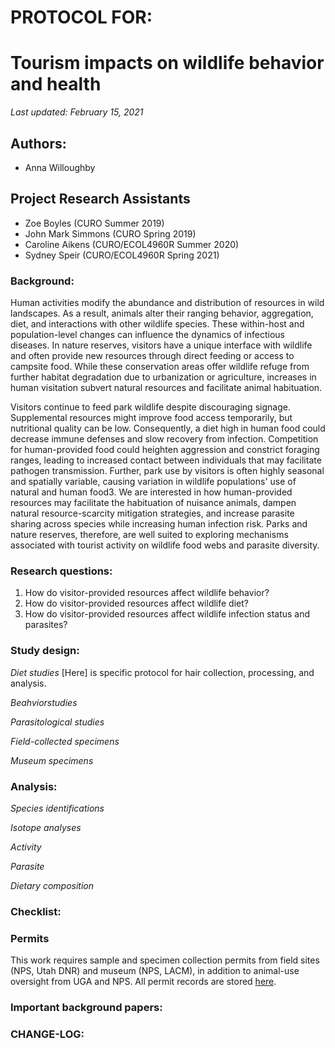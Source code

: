 # PROTOCOL FOR: 
# Tourism impacts on wildlife behavior and health

_Last updated: February 15, 2021_

## Authors: 

* Anna Willoughby

## Project Research Assistants

* Zoe Boyles (CURO Summer 2019) 
* John Mark Simmons (CURO Spring 2019)
* Caroline Aikens (CURO/ECOL4960R Summer 2020)
* Sydney Speir (CURO/ECOL4960R Spring 2021)

### Background: 

Human activities modify the abundance and distribution of resources in wild landscapes. As a result, animals alter their ranging behavior, aggregation, diet, and interactions with other wildlife species. These within-host and population-level changes can influence the dynamics of infectious diseases. In nature reserves, visitors have a unique interface with wildlife and often provide new resources through direct feeding or access to campsite food. While these conservation areas offer wildlife refuge from further habitat degradation due to urbanization or agriculture, increases in human visitation subvert natural resources and facilitate animal habituation.

Visitors continue to feed park wildlife despite discouraging signage. Supplemental resources might improve food access temporarily, but nutritional quality can be low. Consequently, a diet high in human food could decrease immune defenses and slow recovery from infection. Competition for human-provided food could heighten aggression and constrict foraging ranges, leading to increased contact between individuals that may facilitate pathogen transmission. Further, park use by visitors is often highly seasonal and spatially variable, causing variation in wildlife populations' use of natural and human food3. We are interested in how human-provided resources may facilitate the habituation of nuisance animals, dampen natural resource-scarcity mitigation strategies, and increase parasite sharing across species while increasing human infection risk. Parks and nature reserves, therefore, are well suited to exploring mechanisms associated with tourist activity on wildlife food webs and parasite diversity.

### Research questions:
1. How do visitor-provided resources affect wildlife behavior? 
2. How do visitor-provided resources affect wildlife diet? 
3. How do visitor-provided resources affect wildlife infection status and parasites? 

### Study design: 

*Diet studies* 
[Here] is specific protocol for hair collection, processing, and analysis.

*Beahviorstudies*

*Parasitological studies*

_Field-collected specimens_ 

_Museum specimens_

### Analysis: 
*Species identifications*

*Isotope analyses*

*Activity*

*Parasite* 

*Dietary composition*

### Checklist: 

### Permits
This work requires sample and specimen collection permits from field sites (NPS, Utah DNR) and museum (NPS, LACM), in addition to animal-use oversight from UGA and NPS. All permit records are stored [here](https://docs.google.com/spreadsheets/d/1pRibmzCBBkdJKFlgX9BHZPBH5-2jjv_UKw48D10KQ38/edit?usp=sharing). 

### Important background papers: 

### CHANGE-LOG:
